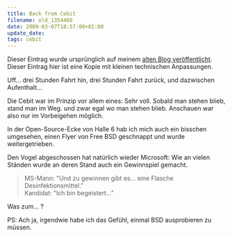 ```yaml
---
title: Back from Cebit
filename: old_1354466
date: 2009-03-07T18:57:00+01:00
update_date:
tags: cebit
---
```

Dieser Eintrag wurde ursprünglich auf meinem [alten Blog veröffentlicht](https://stu.blogger.de/stories/1354466/). Dieser Eintrag hier ist eine Kopie mit kleinen technischen Anpassungen.

Uff… drei Stunden Fahrt hin, drei Stunden Fahrt zurück, und dazwischen Aufenthalt…

Die Cebit war im Prinzip vor allem eines: Sehr voll. Sobald man stehen blieb, stand man im Weg. und zwar egal wo man stehen blieb. Anschauen war also nur im Vorbeigehen möglich.

In der Open-Source-Ecke von Halle 6 hab ich mich auch ein bisschen umgesehen, einen Flyer von Free BSD geschnappt und wurde weitergetrieben.

Den Vogel abgeschossen hat natürlich wieder Microsoft: Wie an vielen Ständen wurde an deren Stand auch ein Gewinnspiel gemacht.

> MS-Mann: "Und zu gewinnen gibt es… eine Flasche Desinfektionsmittel."\
> Kandidat: "Ich bin begeistert…"

Was zum… ?

PS: Ach ja, irgendwie habe ich das Gefühl, einmal BSD ausprobieren zu müssen.
